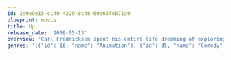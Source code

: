 ```yaml
---
id: 2a9e9e15-c149-4229-8c48-60a65feb71a9
blueprint: movie
title: Up
release_date: '2009-05-13'
overview: 'Carl Fredricksen spent his entire life dreaming of exploring the globe and experiencing life to its fullest. But at age 78, life seems to have passed him by, until a twist of fate (and a persistent 8-year old Wilderness Explorer named Russell) gives him a new lease on life.'
genres: '[{"id": 16, "name": "Animation"}, {"id": 35, "name": "Comedy"}, {"id": 10751, "name": "Family"}, {"id": 12, "name": "Adventure"}]'
---
```

